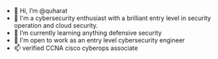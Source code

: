 - 👋 Hi, I’m @quharat
- 👀 I'm a cybersecurity enthusiast with a brilliant entry level in security operation and cloud security.
- 🌱 I’m currently learning anything defensive security
- 💞️ I'm open to work as an entry level cybersecurity engineer
- 📫 verified CCNA cisco cyberops associate 
 
<!---
quharat/quharat is a ✨ special ✨ repository because its `README.md` (this file) appears on your GitHub profile.
You can click the Preview link to take a look at your changes.
--->
